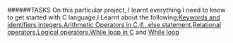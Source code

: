 ######TASKS
On this particular project, I learnt everything I need to know to get started with C language.I Learnt about the following;[Keywords and identifiers](https://intranet.alxswe.com/rltoken/58ThnAAxwJv5s_ceKMMPhw),[integers](https://intranet.alxswe.com/rltoken/2sXkmDiD7BF7pNIOxMQWFA),[Arithmetic Operators in C](https://intranet.alxswe.com/rltoken/S-b9MN2iELhSEwCI093Vzw),[if...else statement](https://intranet.alxswe.com/rltoken/CU6mSX1qdZKOhDEgmToUGA),[Relational operators](https://intranet.alxswe.com/rltoken/O1N-qacaTC-BHXm3Dp3eUA),[Logical operators](https://intranet.alxswe.com/rltoken/TaX_y6ll4cRfxCrxG8ZuNQ),[While loop in C](https://intranet.alxswe.com/rltoken/mwx2_bj3gIFEgCqdwdTp4w) and [While loop](https://intranet.alxswe.com/rltoken/MW4Ob-6JLWt7Zn6vZ0EsBw)

